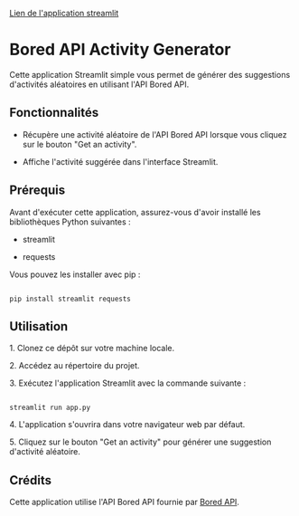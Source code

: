 [Lien de l'application streamlit](https://getboredactivyapp-fjgkdfv3wifvev2aa5x4ud.streamlit.app/)

# Bored API Activity Generator

Cette application Streamlit simple vous permet de générer des suggestions d'activités aléatoires en utilisant l'API Bored API.

## Fonctionnalités

- Récupère une activité aléatoire de l'API Bored API lorsque vous cliquez sur le bouton "Get an activity".

- Affiche l'activité suggérée dans l'interface Streamlit.

## Prérequis

Avant d'exécuter cette application, assurez-vous d'avoir installé les bibliothèques Python suivantes :

- streamlit

- requests

Vous pouvez les installer avec pip :

```

pip install streamlit requests

```

## Utilisation

1\. Clonez ce dépôt sur votre machine locale.

2\. Accédez au répertoire du projet.

3\. Exécutez l'application Streamlit avec la commande suivante :

```

streamlit run app.py

```

4\. L'application s'ouvrira dans votre navigateur web par défaut.

5\. Cliquez sur le bouton "Get an activity" pour générer une suggestion d'activité aléatoire.



## Crédits

Cette application utilise l'API Bored API fournie par [Bored API](https://bored-api.appbrewery.com/).


